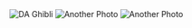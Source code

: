 <div class="gallery">
  <img src="../assets/img/DA_ZEBRI.png" alt="DA Ghibli">
  <img src="../assets/img/sample2.jpg" alt="Another Photo">
  <img src="../assets/img/sample3.jpg" alt="Another Photo">
</div>
